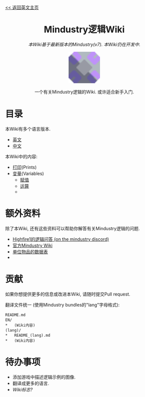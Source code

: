 [<< 返回英文主页](../README.md)
<h1 align="center">Mindustry逻辑Wiki</h1>
<p align="center" style="font-style:italic">
本Wiki基于最新版本的Mindustry(v7). 本Wiki仍在开发中.
</p>
<p align="center">
  <img src="https://raw.githubusercontent.com/Anuken/Mindustry/master/core/assets-raw/sprites/blocks/logic/micro-processor.png" width="100">
</p>
<p align="center">
一个有关Mindustry逻辑的Wiki.
或许适合新手入门.
</p>
<div></div>




# 目录

本Wiki有多个语言版本.
- [英文](../README.md)
- [中文](README_CN.md)

本Wiki中的内容:
- [打印](CN/print_CN.md)(Prints)
- [变量](CN/variables_CN.md)(Variables)
    - [赋值](CN/set_CN.md)
    - [运算](CN/op_CN.md)
    - 
# 额外资料

除了本Wiki, 还有这些资料可以帮助你解答有关Mindustry逻辑的问题.
- [Highfire1的逻辑问答 (on the mindustry discord)](https://discord.com/channels/391020510269669376/742769933926269069/869780706052694036)
- [官方Mindustry Wiki](https://mindustrygame.github.io/wiki/logic/0-introduction/)
- [单位物品的数据表](https://docs.google.com/spreadsheets/d/1SSjyXksK-T47bs8-kjzEd0IY8GRl9gsZrn_UYB6NLDg/edit?usp=sharing)
- 
# 贡献

如果你想提供更多的信息或改进本Wiki,
请随时提交Pull request.

翻译文件统一 (使用Mindustry bundles的"lang"字母格式):
```
README.md
EN/
*   (Wiki内容)
(lang)/
*   README_(lang).md
*   (Wiki内容)
```

# 待办事项

- 添加游戏中描述逻辑示例的图像.
- 翻译成更多的语言.
- *Wiki标志?*
